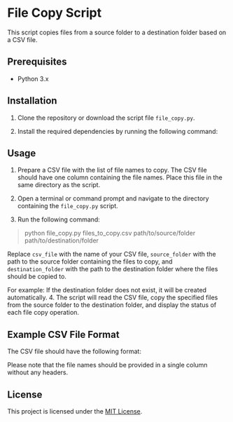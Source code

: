 # File Copy Script

This script copies files from a source folder to a destination folder based on a CSV file.

## Prerequisites

- Python 3.x

## Installation

1. Clone the repository or download the script file `file_copy.py`.

2. Install the required dependencies by running the following command:

## Usage

1. Prepare a CSV file with the list of file names to copy. The CSV file should have one column containing the file names. Place this file in the same directory as the script.

2. Open a terminal or command prompt and navigate to the directory containing the `file_copy.py` script.

3. Run the following command:

> python file_copy.py files_to_copy.csv path/to/source/folder path/to/destination/folder

Replace `csv_file` with the name of your CSV file, `source_folder` with the path to the source folder containing the files to copy, and `destination_folder` with the path to the destination folder where the files should be copied to.

For example:
If the destination folder does not exist, it will be created automatically.
4. The script will read the CSV file, copy the specified files from the source folder to the destination folder, and display the status of each file copy operation.

## Example CSV File Format

The CSV file should have the following format:

Please note that the file names should be provided in a single column without any headers.

## License

This project is licensed under the [MIT License](LICENSE).
